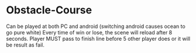 # Obstacle-Course

Can be played at both PC and android (switching android causes ocean to go pure white)
Every time of win or lose, the scene will reload after 8 seconds.
Player MUST pass to finish line before 5 other player does or it will be result as fail.
